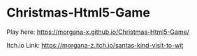 # Christmas-Html5-Game

Play here: https://morgana-x.github.io/Christmas-Html5-Game/

Itch.io Link: https://morgana-z.itch.io/santas-kind-visit-to-wit
